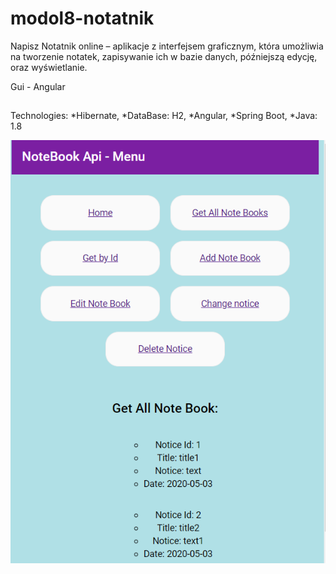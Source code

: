 # modol8-notatnik
Napisz Notatnik online – aplikacje z interfejsem graficznym, 
która umożliwia na tworzenie notatek, zapisywanie 
ich w bazie danych, późniejszą edycję, oraz wyświetlanie.

Gui - Angular

##
Technologies:
*Hibernate,
*DataBase: H2,
*Angular,
*Spring Boot,
*Java: 1.8

![App_image](src/main/resources/img/noteBook.png)

